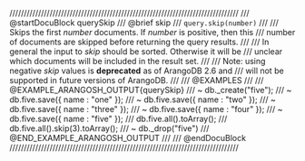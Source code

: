 ////////////////////////////////////////////////////////////////////////////////
/// @startDocuBlock querySkip
/// @brief skip
/// `query.skip(number)`
///
/// Skips the first *number* documents. If *number* is positive, then this
/// number of documents are skipped before returning the query results.
///
/// In general the input to *skip* should be sorted. Otherwise it will be
/// unclear which documents will be included in the result set.
///
/// Note: using negative *skip* values is **deprecated** as of ArangoDB 2.6 and 
/// will not be supported in future versions of ArangoDB.
///
/// @EXAMPLES
///
/// @EXAMPLE_ARANGOSH_OUTPUT{querySkip}
/// ~ db._create("five");
/// ~ db.five.save({ name : "one" });
/// ~ db.five.save({ name : "two" });
/// ~ db.five.save({ name : "three" });
/// ~ db.five.save({ name : "four" });
/// ~ db.five.save({ name : "five" });
///   db.five.all().toArray();
///   db.five.all().skip(3).toArray();
/// ~ db._drop("five")
/// @END_EXAMPLE_ARANGOSH_OUTPUT
///
/// @endDocuBlock
////////////////////////////////////////////////////////////////////////////////